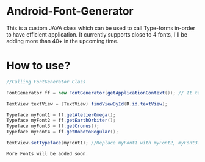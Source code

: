 # Android-Font-Generator
This is a custom JAVA class which can be used to call Type-forms in-order to have efficient application. It currently supports close to 4 fonts, I'll be adding more than 40+ in the upcoming time.

# How to use?

```java
//Calling FontGenerator Class 

FontGenerator ff = new FontGenerator(getApplicationContext()); // It takes Context as the parameter 

TextView textView = (TextView) findViewById(R.id.textView); 

Typeface myFont1 = ff.getAtelierOmega(); 
Typeface myFont2 = ff.getEarthOrbiter(); 
Typeface myFont3 = ff.getCronus(); 
Typeface myFont4 = ff.getRobotoRegular(); 

textView.setTypeface(myFont1); //Replace myFont1 with myFont2, myFont3... to get your prefered Typeface.

More Fonts will be added soon.
```
